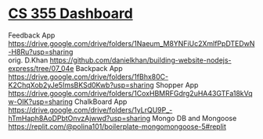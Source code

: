 # [CS 355 Dashboard](https://stringbuilder101.github.io/dashboard.github.io/)
Feedback App
https://drive.google.com/drive/folders/1Naeum_M8YNFiUc2XmlfPpDTEDwN-H8Ru?usp=sharing
<br>orig. D.Khan https://github.com/danielkhan/building-website-nodejs-express/tree/07_04e
Backpack App
https://drive.google.com/drive/folders/1fBhx80C-K2ChqXob2yJe5ImsBKSd0Kwb?usp=sharing
Shopper App
https://drive.google.com/drive/folders/1CoxHBMRFGdrg2uHA43GTFa18kVqw-OIK?usp=sharing
ChalkBoard App
https://drive.google.com/drive/folders/1yLrQU9P_-hTmHaph8AoDPbtOnvzAjwwd?usp=sharing
Mongo DB and Mongoose
https://replit.com/@polina101/boilerplate-mongomongoose-5#replit

